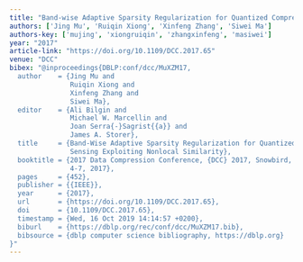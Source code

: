 ```yaml
---
title: "Band-wise Adaptive Sparsity Regularization for Quantized Compressed Sensing Exploiting Nonlocal Similarity"
authors: ['Jing Mu', 'Ruiqin Xiong', 'Xinfeng Zhang', 'Siwei Ma']
authors-key: ['mujing', 'xiongruiqin', 'zhangxinfeng', 'masiwei']
year: "2017"
article-link: "https://doi.org/10.1109/DCC.2017.65"
venue: "DCC"
bibex: "@inproceedings{DBLP:conf/dcc/MuXZM17,
  author    = {Jing Mu and
               Ruiqin Xiong and
               Xinfeng Zhang and
               Siwei Ma},
  editor    = {Ali Bilgin and
               Michael W. Marcellin and
               Joan Serra{-}Sagrist{{a}} and
               James A. Storer},
  title     = {Band-Wise Adaptive Sparsity Regularization for Quantized Compressed
               Sensing Exploiting Nonlocal Similarity},
  booktitle = {2017 Data Compression Conference, {DCC} 2017, Snowbird, UT, USA, April
               4-7, 2017},
  pages     = {452},
  publisher = {{IEEE}},
  year      = {2017},
  url       = {https://doi.org/10.1109/DCC.2017.65},
  doi       = {10.1109/DCC.2017.65},
  timestamp = {Wed, 16 Oct 2019 14:14:57 +0200},
  biburl    = {https://dblp.org/rec/conf/dcc/MuXZM17.bib},
  bibsource = {dblp computer science bibliography, https://dblp.org}
}"
---
```

